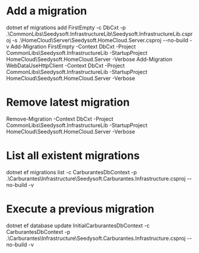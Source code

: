 # Add a migration
dotnet ef migrations add FirstEmpty -c DbCxt -p .\CommonLibs\Seedysoft.InfrastructureLib\Seedysoft.InfrastructureLib.csproj -s .\HomeCloud\Server\Seedysoft.HomeCloud.Server.csproj --no-build -v
Add-Migration FirstEmpty -Context DbCxt -Project CommonLibs\Seedysoft.InfrastructureLib -StartupProject HomeCloud\Seedysoft.HomeCloud.Server -Verbose
Add-Migration WebDataUseHttpClient -Context DbCxt -Project CommonLibs\Seedysoft.InfrastructureLib -StartupProject HomeCloud\Seedysoft.HomeCloud.Server -Verbose

# Remove latest migration
Remove-Migration -Context DbCxt -Project CommonLibs\Seedysoft.InfrastructureLib -StartupProject HomeCloud\Seedysoft.HomeCloud.Server -Verbose

# List all existent migrations
dotnet ef migrations list -c CarburantesDbContext -p .\Carburantes\Infrastructure\Seedysoft.Carburantes.Infrastructure.csproj --no-build -v

# Execute a previous migration
dotnet ef database update InitialCarburantesDbContext -c CarburantesDbContext -p .\Carburantes\Infrastructure\Seedysoft.Carburantes.Infrastructure.csproj --no-build -v
